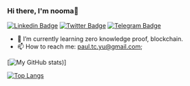 ### Hi there, I'm nooma👋

<!--
**NOOMA-42/NOOMA-42** is a ✨ _special_ ✨ repository because its `README.md` (this file) appears on your GitHub profile.



Here are some ideas to get you started:

- 🔭 I’m currently working on ...
- 🌱 I’m currently learning ...
- 👯 I’m looking to collaborate on ...
- 🤔 I’m looking for help with ...
- 💬 Ask me about ...
- 📫 How to reach me: ...
- 😄 Pronouns: ...
- ⚡ Fun fact: ...
-->

[![Linkedin Badge](https://img.shields.io/badge/-LinkedIn-0e76a8?style=flat-square&logo=Linkedin&logoColor=white)](https://www.linkedin.com/in/paultsuchunyu/)
[![Twitter Badge](https://img.shields.io/badge/-Twitter-00acee?style=flat-square&logo=Twitter&logoColor=white)](https://twitter.com/nooma4286)
[![Telegram Badge](https://img.shields.io/badge/-Telegram-0088cc?style=flat-square&logo=Telegram&logoColor=white)](https://t.me/nooma42)

- 🌱 I’m currently learning zero knowledge proof, blockchain.
- 📫 How to reach me: paul.tc.yu@gmail.com;

[![My GitHub stats](https://github-readme-stats.vercel.app/api?username=NOOMA-42&count_private=true&show_icons=true&theme=dark))] 

[![Top Langs](https://github-readme-stats.vercel.app/api/top-langs/?username=NOOMA-42&hide=html,css&layout=compact)](https://github.com/NOOMA-42)
